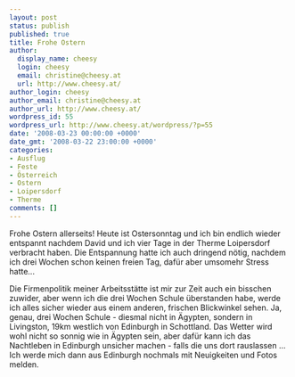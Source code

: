 ```yaml
---
layout: post
status: publish
published: true
title: Frohe Ostern
author:
  display_name: cheesy
  login: cheesy
  email: christine@cheesy.at
  url: http://www.cheesy.at/
author_login: cheesy
author_email: christine@cheesy.at
author_url: http://www.cheesy.at/
wordpress_id: 55
wordpress_url: http://www.cheesy.at/wordpress/?p=55
date: '2008-03-23 00:00:00 +0000'
date_gmt: '2008-03-22 23:00:00 +0000'
categories:
- Ausflug
- Feste
- Österreich
- Ostern
- Loipersdorf
- Therme
comments: []
---
```

<!--:de--><!-- 4513-->Frohe Ostern allerseits! Heute ist Ostersonntag und ich bin endlich wieder entspannt nachdem David und ich vier Tage in der Therme Loipersdorf verbracht haben. Die Entspannung hatte ich auch dringend nötig, nachdem ich drei Wochen schon keinen freien Tag, dafür aber umsomehr Stress hatte...
Die Firmenpolitik meiner Arbeitsstätte ist mir zur Zeit auch ein bisschen zuwider, aber wenn ich die drei Wochen Schule überstanden habe, werde ich alles sicher wieder aus einem anderen, frischen Blickwinkel sehen.
Ja, genau, drei Wochen Schule - diesmal nicht in Ägypten, sondern in Livingston, 19km westlich von Edinburgh in Schottland. Das Wetter wird wohl nicht so sonnig wie in Ägypten sein, aber dafür kann ich das Nachtleben in Edinburgh unsicher machen - falls die uns dort rauslassen ... Ich werde mich dann aus Edinburgh nochmals mit Neuigkeiten und Fotos melden.<!--:-->

